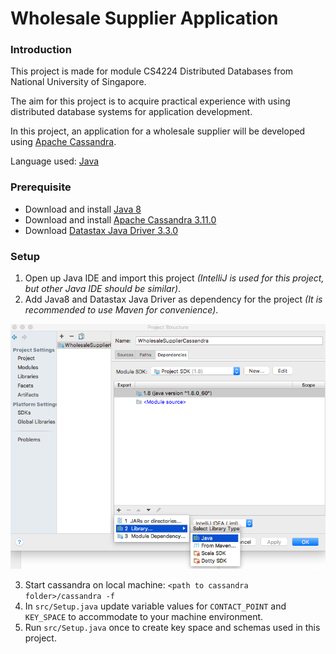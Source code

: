 # Wholesale Supplier Application

### Introduction

This project is made for module CS4224 Distributed Databases from National University of Singapore.

The aim for this project is to acquire practical experience with using distributed database systems 
for application development.

In this project, an application for a wholesale supplier will be developed using 
[Apache Cassandra](http://cassandra.apache.org/).

Language used: [Java](http://www.oracle.com/technetwork/java/javase/overview/java8-2100321.html)

### Prerequisite

- Download and install [Java 8](http://www.oracle.com/technetwork/java/javase/overview/java8-2100321.html)
- Download and install [Apache Cassandra 3.11.0](http://www.apache.org/dyn/closer.lua/cassandra/3.11.0/apache-cassandra-3.11.0-bin.tar.gz)
- Download [Datastax Java Driver 3.3.0](http://docs.datastax.com/en/developer/java-driver/3.3/#getting-the-driver)

### Setup

1. Open up Java IDE and import this project _(IntelliJ is used for this project, but other Java IDE should be similar)_.
2. Add Java8 and Datastax Java Driver as dependency for the project _(It is recommended to use Maven for convenience)_.

![screen shot for IntelliJ](/IntelliJ%20dep%20screenshot.png)

3. Start cassandra on local machine: `<path to cassandra folder>/cassandra -f`
4. In `src/Setup.java` update variable values for `CONTACT_POINT` and `KEY_SPACE` 
to accommodate to your machine environment.
5. Run `src/Setup.java` once to create key space and schemas used in this project.
